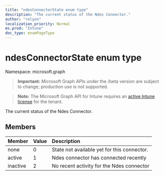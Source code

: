 ```yaml
---
title: "ndesConnectorState enum type"
description: "The current status of the Ndes Connector."
author: "rolyon"
localization_priority: Normal
ms.prod: "Intune"
doc_type: enumPageType
---
```


# ndesConnectorState enum type

Namespace: microsoft.graph

> **Important:** Microsoft Graph APIs under the /beta version are subject to change; production use is not supported.

> **Note:** The Microsoft Graph API for Intune requires an [active Intune license](https://go.microsoft.com/fwlink/?linkid=839381) for the tenant.

The current status of the Ndes Connector.

## Members
|Member|Value|Description|
|:---|:---|:---|
|none|0|State not available yet for this connector.|
|active|1|Ndes connector has connected recently|
|inactive|2|No recent activity for the Ndes connector|



